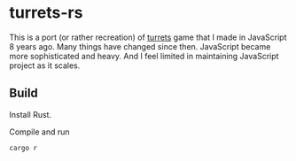 # turrets-rs

This is a port (or rather recreation) of [turrets](https://github.com/msakuta/turrets) game
that I made in JavaScript 8 years ago.
Many things have changed since then. JavaScript became more sophisticated and heavy.
And I feel limited in maintaining JavaScript project as it scales.

## Build

Install Rust.

Compile and run

    cargo r
